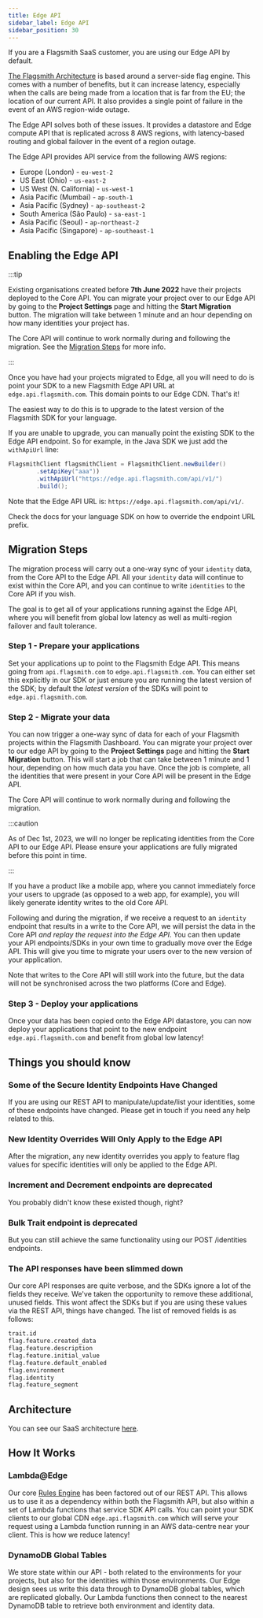 ```yaml
---
title: Edge API
sidebar_label: Edge API
sidebar_position: 30
---
```


If you are a Flagsmith SaaS customer, you are using our Edge API by default.

[The Flagsmith Architecture](/flagsmith-integration/integration-overview) is based around a server-side flag engine. This comes with a
number of benefits, but it can increase latency, especially when the calls are being made from a location that is far
from the EU; the location of our current API. It also provides a single point of failure in the event of an AWS
region-wide outage.

The Edge API solves both of these issues. It provides a datastore and Edge compute API that is replicated across 8 AWS
regions, with latency-based routing and global failover in the event of a region outage.

The Edge API provides API service from the following AWS regions:

- Europe (London) - `eu-west-2`
- US East (Ohio) - `us-east-2`
- US West (N. California) - `us-west-1`
- Asia Pacific (Mumbai) - `ap-south-1`
- Asia Pacific (Sydney) - `ap-southeast-2`
- South America (São Paulo) - `sa-east-1`
- Asia Pacific (Seoul) - `ap-northeast-2`
- Asia Pacific (Singapore) - `ap-southeast-1`

## Enabling the Edge API

:::tip

Existing organisations created before **7th June 2022** have their projects deployed to the Core API. You can migrate your project over to our Edge API by going to the **Project Settings** page and hitting the **Start Migration** button. The migration will take between 1 minute and an hour depending on how many identities your project has.

The Core API will continue to work normally during and following the migration. See the
[Migration Steps](#migration-steps) for more info.

:::

Once you have had your projects migrated to Edge, all you will need to do is point your SDK to a new Flagsmith Edge API
URL at `edge.api.flagsmith.com`. This domain points to our Edge CDN. That's it!

The easiest way to do this is to upgrade to the latest version of the Flagsmith SDK for your language.

If you are unable to upgrade, you can manually point the existing SDK to the Edge API endpoint. So for example, in the
Java SDK we just add the `withApiUrl` line:

```java
FlagsmithClient flagsmithClient = FlagsmithClient.newBuilder()
        .setApiKey("aaa"))
        .withApiUrl("https://edge.api.flagsmith.com/api/v1/")
        .build();
```

Note that the Edge API URL is: `https://edge.api.flagsmith.com/api/v1/`.

Check the docs for your language SDK on how to override the endpoint URL prefix.

## Migration Steps

The migration process will carry out a one-way sync of your `identity` data, from the Core API to the Edge API. All your `identity` data will continue to exist within the Core API, and you can continue to write `identities` to the Core API if you wish.

The goal is to get all of your applications running against the Edge API, where you will benefit from global low latency as well as multi-region failover and fault tolerance.

### Step 1 - Prepare your applications

Set your applications up to point to the Flagsmith Edge API. This means going from `api.flagsmith.com` to `edge.api.flagsmith.com`. You can either set this explicitly in our SDK or just ensure you are running the latest version of the SDK; by default the _latest version_ of the SDKs will point to `edge.api.flagsmith.com`.

### Step 2 - Migrate your data

You can now trigger a one-way sync of data for each of your Flagsmith projects within the Flagsmith Dashboard. You can migrate your project over to our edge API by going to the **Project Settings** page and hitting the **Start Migration** button. This will start a job that can take between 1 minute and 1 hour, depending on how much data you have. Once the job is complete, all the identities that were present in your Core API will be present in the Edge API.

The Core API will continue to work normally during and following the migration.

:::caution

As of Dec 1st, 2023, we will no longer be replicating identities from the Core API to our Edge API. Please ensure your applications are fully migrated before this point in time.

:::

If you have a product like a mobile app, where you cannot immediately force your users to upgrade (as opposed to a web app, for example), you will likely generate identity writes to the old Core API.

Following and during the migration, if we receive a request to an `identity` endpoint that results in a write to the Core API, we will persist the data in the Core API _and replay the request into the Edge API_. You can then update your API endpoints/SDKs in your own time to gradually move over the Edge API. This will give you time to migrate your users over to the new version of your application.

Note that writes to the Core API will still work into the future, but the data will not be synchronised across the two platforms (Core and Edge).

### Step 3 - Deploy your applications

Once your data has been copied onto the Edge API datastore, you can now deploy your applications that point to the new endpoint `edge.api.flagsmith.com` and benefit from global low latency!

## Things you should know

### Some of the Secure Identity Endpoints Have Changed

If you are using our REST API to manipulate/update/list your identities, some of these endpoints have changed. Please get in touch if you need any help related to this.

### New Identity Overrides Will Only Apply to the Edge API

After the migration, any new identity overrides you apply to feature flag values for specific identities will only be applied to the Edge API.

### Increment and Decrement endpoints are deprecated

You probably didn't know these existed though, right?

### Bulk Trait endpoint is deprecated

But you can still achieve the same functionality using our POST /identities endpoints.

### The API responses have been slimmed down

Our core API responses are quite verbose, and the SDKs ignore a lot of the fields they receive. We've taken the
opportunity to remove these additional, unused fields. This wont affect the SDKs but if you are using these values via
the REST API, things have changed. The list of removed fields is as follows:

```txt
trait.id
flag.feature.created_data
flag.feature.description
flag.feature.initial_value
flag.feature.default_enabled
flag.environment
flag.identity
flag.feature_segment
```

## Architecture

You can see our SaaS architecture [here](/flagsmith-concepts/platform-architecture).

## How It Works

### Lambda@Edge

Our core [Rules Engine](https://github.com/Flagsmith/flagsmith-engine) has been factored out of our REST API. This
allows us to use it as a dependency within both the Flagsmith API, but also within a set of Lambda functions that
service SDK API calls. You can point your SDK clients to our global CDN `edge.api.flagsmith.com` which will serve your
request using a Lambda function running in an AWS data-centre near your client. This is how we reduce latency!

### DynamoDB Global Tables

We store state within our API - both related to the environments for your projects, but also for the identities within those environments. Our Edge design sees us write this data through to DynamoDB global tables, which are replicated globally. Our Lambda functions then connect to the nearest DynamoDB table to retrieve both environment and identity data.
